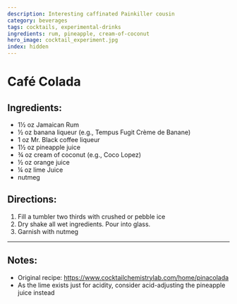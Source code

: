 ```yaml
---
description: Interesting caffinated Painkiller cousin
category: beverages
tags: cocktails, experimental-drinks
ingredients: rum, pineapple, cream-of-coconut
hero_image: cocktail_experiment.jpg
index: hidden
---
```


# Café Colada

## Ingredients:

- 1½ oz Jamaican Rum
- ½ oz banana liqueur (e.g., Tempus Fugit Crème de Banane)
- 1 oz Mr. Black coffee liqueur
- 1½ oz pineapple juice
- ¾ oz  cream of coconut (e.g., Coco Lopez)
- ½ oz orange juice
- ¼ oz lime Juice
- nutmeg

## Directions:

1. Fill a tumbler two thirds with crushed or pebble ice
2. Dry shake all wet ingredients. Pour into glass. 
3. Garnish with nutmeg
    
* * *

## Notes: 

- Original recipe: <https://www.cocktailchemistrylab.com/home/pinacolada>
- As the lime exists just for acidity, consider acid-adjusting the pineapple juice instead
